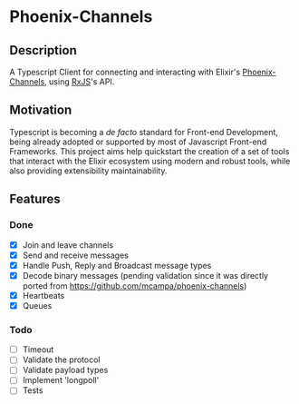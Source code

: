# Phoenix-Channels

## Description
A Typescript Client for connecting and interacting with Elixir's [Phoenix-Channels](https://hexdocs.pm/phoenix/channels.html), using [RxJS](https://rxjs-dev.firebaseapp.com/guide/overview)'s API.

## Motivation
Typescript is becoming a _de facto_ standard for Front-end Development, being already adopted or  supported by most of Javascript Front-end Frameworks. This project aims help quickstart the creation of a set of tools that interact with the Elixir ecosystem using modern and robust tools, while also providing extensibility maintainability.


## Features

### Done
- [x] Join and leave channels
- [x] Send and receive messages
- [x] Handle Push, Reply and Broadcast message types
- [x] Decode binary messages (pending validation since it was directly ported from https://github.com/mcampa/phoenix-channels)
- [x] Heartbeats
- [x] Queues

### Todo
- [ ] Timeout
- [ ] Validate the protocol
- [ ] Validate payload types
- [ ] Implement 'longpoll'
- [ ] Tests